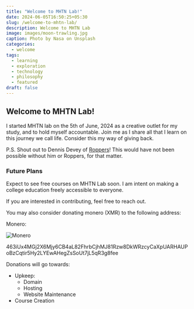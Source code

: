 ```yaml
---
title: "Welcome to MHTN Lab!"
date: 2024-06-05T16:50:25+05:30
slug: /welcome-to-mhtn-lab/
description: Welcome to MHTN Lab
image: images/moon-trawling.jpg
caption: Photo by Nasa on Unsplash
categories:
  - welcome
tags:
  - learning 
  - exploration 
  - technology
  - philosophy
  - featured
draft: false
---
```


## Welcome to MHTN Lab!

I started MHTN lab on the 5th of June, 2024 as a creative outlet for my study, and to hold myself accountable. Join me as I share all that I learn on this journey we call life. Consider this my way of giving back.

P.S. Shout out to Dennis Devey of [Roppers](https://www.roppers.org)! This would have not been possible without him or Roppers, for that matter.

### Future Plans

Expect to see free courses on MHTN Lab soon. I am intent on making a college education freely accessible to everyone.

If you are interested in contributing, feel free to reach out.

You may also consider donating monero (XMR) to the following address:

Monero:

![Monero](../../images/xmr-donation-mhtnlab.jpg)

463iUx4MGj2X6Mjy6CB4aL82FhrbCjhMJ81Rzw8DkWRzcyCaXpUARHAUPoBzCqtir5Hy2LYEwAHegZsSoUt7jL5qR3g8fee

Donations will go towards:
- Upkeep:
    - Domain
    - Hosting
    - Website Maintenance
- Course Creation
